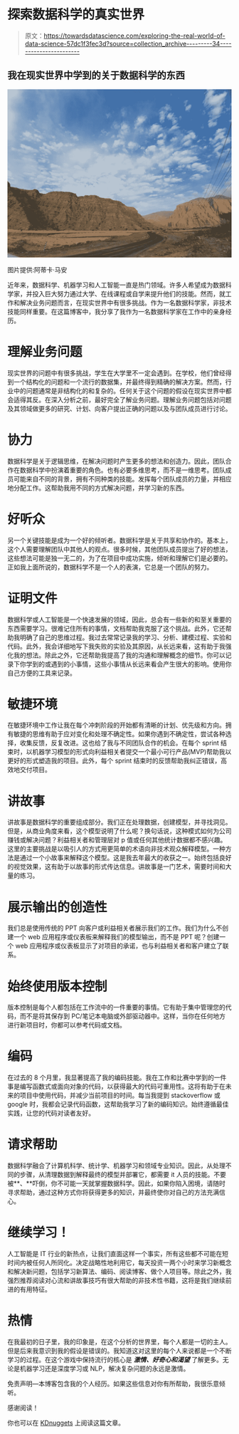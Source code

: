 # 探索数据科学的真实世界

> 原文：<https://towardsdatascience.com/exploring-the-real-world-of-data-science-57dc1f3fec3d?source=collection_archive---------34----------------------->

## 我在现实世界中学到的关于数据科学的东西

![](img/e359391856db3909d8a1ba88501710db.png)

图片提供:阿蒂卡·马安

近年来，数据科学、机器学习和人工智能一直是热门领域。许多人希望成为数据科学家，并投入巨大努力通过大学、在线课程或自学来提升他们的技能。然而，就工作和解决业务问题而言，在现实世界中有很多挑战。作为一名数据科学家，非技术技能同样重要。在这篇博客中，我分享了我作为一名数据科学家在工作中的亲身经历。

# 理解业务问题

现实世界的问题中有很多挑战，学生在大学里不一定会遇到。在学校，他们曾经得到一个结构化的问题和一个流行的数据集，并最终得到精确的解决方案。然而，行业中的问题通常是非结构化的和复杂的。任何关于这个问题的假设在现实世界中都会适得其反。在深入分析之前，最好完全了解业务问题。理解业务问题包括对问题及其领域做更多的研究、计划、向客户提出正确的问题以及与团队成员进行讨论。

# 协力

数据科学是关于逻辑思维，在解决问题时产生更多的想法和创造力。因此，团队合作在数据科学中扮演着重要的角色。也有必要多维思考，而不是一维思考。团队成员可能来自不同的背景，拥有不同种类的技能。发挥每个团队成员的力量，并相应地分配工作。这帮助我用不同的方式解决问题，并学习新的东西。

# 好听众

另一个关键技能是成为一个好的倾听者。数据科学是关于共享和协作的。基本上，这个人需要理解团队中其他人的观点。很多时候，其他团队成员提出了好的想法，这些想法可能是独一无二的，为了在项目中成功实施，倾听和理解它们是必要的。正如我上面所说的，数据科学不是一个人的表演，它总是一个团队的努力。

# 证明文件

数据科学或人工智能是一个快速发展的领域，因此，总会有一些新的和至关重要的东西需要学习。很难记住所有的事情，文档帮助我克服了这个挑战。此外，它还帮助我明确了自己的思维过程。我过去常常记录我的学习、分析、建模过程、实验和代码。此外，我会详细地写下我失败的实验及其原因，从长远来看，这有助于我强化我的想法。除此之外，它还帮助我提高了我的沟通和理解概念的细节。你可以记录下你学到的或遇到的小事情，这些小事情从长远来看会产生很大的影响。使用你自己方便的工具来记录。

# 敏捷环境

在敏捷环境中工作让我在每个冲刺阶段的开始都有清晰的计划、优先级和方向。拥有敏捷的思维有助于应对变化和处理不确定性。如果你遇到不确定性，尝试各种选择，收集反馈，反复改进。这也给了我与不同团队合作的机会。在每个 sprint 结束时，以机器学习模型的形式向利益相关者提交一个最小可行产品(MVP)帮助我以更好的形式塑造我的项目。此外，每个 sprint 结束时的反馈帮助我纠正错误，高效地交付项目。

# 讲故事

讲故事是数据科学的重要组成部分。我们正在处理数据，创建模型，并寻找洞见。但是，从商业角度来看，这个模型说明了什么呢？换句话说，这种模式如何为公司赚钱或解决问题？利益相关者和管理层对 p 值或任何其他统计数据都不感兴趣。这里的主要挑战是以吸引人的方式用更简单的术语向非技术观众解释模型。一种方法是通过一个小故事来解释这个模型。这是我去年最大的收获之一。始终包括良好的视觉效果，这有助于以故事的形式传达信息。讲故事是一门艺术，需要时间和大量的练习。

# 展示输出的创造性

我们总是使用传统的 PPT 向客户或利益相关者展示我们的工作。我们为什么不创建一个 web 应用程序或仪表板来解释我们的模型输出，而不是 PPT 呢？创建一个 web 应用程序或仪表板显示了对项目的承诺，也与利益相关者和客户建立了联系。

# 始终使用版本控制

版本控制是每个人都包括在工作流中的一件重要的事情。它有助于集中管理您的代码，而不是将其保存到 PC/笔记本电脑或外部驱动器中。这样，当你在任何地方进行新项目时，你都可以参考代码或文档。

# 编码

在过去的 8 个月里，我显著提高了我的编码技能。我在工作和比赛中学到的一件事是编写函数式或面向对象的代码，以获得最大的代码可重用性。这将有助于在未来的项目中使用代码，并减少当前项目的时间。每当我提到 stackoverflow 或 google 时，我都会记录代码函数，这帮助我学习了新的编码知识。始终遵循最佳实践，让您的代码对读者友好。

# 请求帮助

数据科学融合了计算机科学、统计学、机器学习和领域专业知识。因此，从处理不同的步骤，从清理数据到解释最终的模型并部署它，都需要 it 人员的技能。不要被**、**吓倒，你不可能一天就掌握数据科学。因此，如果你陷入困境，请随时寻求帮助，通过这种方式你将获得更多的知识，并最终使你对自己的方法充满信心。

# 继续学习！

人工智能是 IT 行业的新热点，让我们直面这样一个事实，所有这些都不可能在短时间内被任何人所同化。决定战略性地利用它，每天投资一两个小时来学习新概念和解决新问题，包括学习新算法、编码、阅读博客、做个人项目等。除此之外，我强烈推荐阅读对心流和讲故事技巧有很大帮助的非技术性书籍，这将是我们继续前进的有用特征。

# 热情

在我最初的日子里，我的印象是，在这个分析的世界里，每个人都是一切的主人。但是后来我意识到我的假设是错误的。我知道这对这里的每个人来说都是一个不断学习的过程。在这个游戏中保持流行的核心是 ***激情、好奇心和渴望*** 了解更多。无论是机器学习还是深度学习或 NLP，解决复杂问题的永远是激情。

免责声明—本博客包含我的个人经历。如果这些信息对你有所帮助，我很乐意倾听。

感谢阅读！

你也可以在 [KDnuggets](https://www.kdnuggets.com/2020/06/exploring-real-world-data-science.html) 上阅读这篇文章。